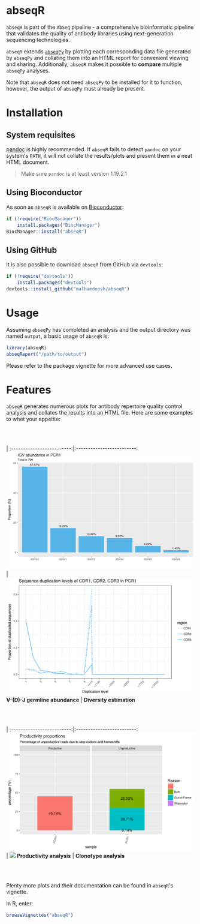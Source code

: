 # abseqR

`abseqR` is part of the `AbSeq` pipeline - a comprehensive bioinformatic pipeline that
validates the quality of antibody libraries using next-generation sequencing technologies.


`abseqR` extends [`abseqPy`](https://github.com/malhamdoosh/abseqPy) by
plotting each corresponding data file generated by `abseqPy` and
collating them into an HTML report for convenient viewing and sharing.
Additionally, `abseqR` makes it possible to __compare__ multiple
`abseqPy` analyses.

Note that `abseqR` does not need `abseqPy` to be installed for it to function,
however, the output of `abseqPy` must already be present.


# Installation

## System requisites

[pandoc](http://pandoc.org/installing.html) is highly
recommended. If `abseqR` fails to detect `pandoc` on your
system's `PATH`, it will not collate the results/plots and present
them in a neat HTML document.

> Make sure `pandoc` is at least version 1.19.2.1


## Using Bioconductor

As soon as `abseqR` is available on [Bioconductor](http://bioconductor.org/):
```r
if (!require("BiocManager"))
    install.packages("BiocManager")
BiocManager::install("abseqR")
```

## Using GitHub

It is also possible to download `abseqR` from GitHub via `devtools`:
```r
if (!require("devtools"))
    install.packages("devtools")
devtools::install_github("malhamdoosh/abseqR")
```

# Usage

Assuming `abseqPy` has completed an analysis and the output directory was
named `output`, a basic usage of `abseqR` is:

```r
library(abseqR)
abseqReport("/path/to/output")
```

Please refer to the package vignette for more advanced use cases.


# Features

`abseqR` generates numerous plots for antibody repertoire quality control analysis
and collates the results into an HTML file. Here are some examples
to whet your appetite:

<br/>
<br/>

|
:-------------------------:|:-------------------------:
![](images/PCR1_igv_dist_family_level.png) | ![](images/PCR1_cdr_duplication.png)
__V-(D)-J germline abundance__ | __Diversity estimation__

<br/>
<br/>

|
:-------------------------:|:-------------------------:
![](images/PCR1_productivity.png) | <img src="images/PCR1_vs_PCR2_clone_scatter.png" width="2000"/>
__Productivity analysis__ | __Clonotype analysis__

<br/>
<br/>

Plenty more plots and their documentation can be found in `abseqR`'s vignette.

In R, enter:

```r
browseVignettes("abseqR")
```
